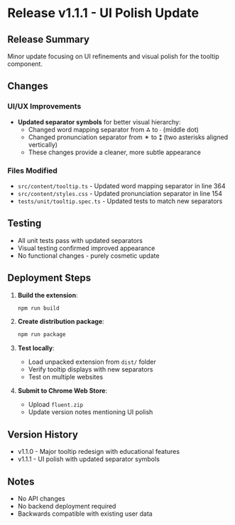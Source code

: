 # Release v1.1.1 - UI Polish Update

## Release Summary
Minor update focusing on UI refinements and visual polish for the tooltip component.

## Changes

### UI/UX Improvements
- **Updated separator symbols** for better visual hierarchy:
  - Changed word mapping separator from ⁂ to ∙ (middle dot)
  - Changed pronunciation separator from ✴ to ⁑ (two asterisks aligned vertically)
  - These changes provide a cleaner, more subtle appearance

### Files Modified
- `src/content/tooltip.ts` - Updated word mapping separator in line 364
- `src/content/styles.css` - Updated pronunciation separator in line 154
- `tests/unit/tooltip.spec.ts` - Updated tests to match new separators

## Testing
- All unit tests pass with updated separators
- Visual testing confirmed improved appearance
- No functional changes - purely cosmetic update

## Deployment Steps

1. **Build the extension**:
   ```bash
   npm run build
   ```

2. **Create distribution package**:
   ```bash
   npm run package
   ```

3. **Test locally**:
   - Load unpacked extension from `dist/` folder
   - Verify tooltip displays with new separators
   - Test on multiple websites

4. **Submit to Chrome Web Store**:
   - Upload `fluent.zip`
   - Update version notes mentioning UI polish

## Version History
- v1.1.0 - Major tooltip redesign with educational features
- v1.1.1 - UI polish with updated separator symbols

## Notes
- No API changes
- No backend deployment required
- Backwards compatible with existing user data
